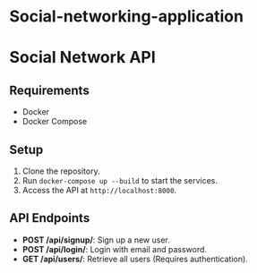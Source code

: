 # Social-networking-application
# Social Network API

## Requirements

- Docker
- Docker Compose

## Setup

1. Clone the repository.
2. Run `docker-compose up --build` to start the services.
3. Access the API at `http://localhost:8000`.

## API Endpoints

- **POST /api/signup/**: Sign up a new user.
- **POST /api/login/**: Login with email and password.
- **GET /api/users/**: Retrieve all users (Requires authentication).
